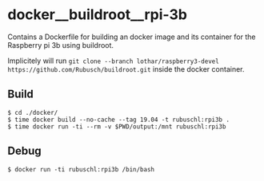# docker__buildroot__rpi-3b

Contains a Dockerfile for building an docker image and its container for the Raspberry pi 3b using buildroot.

Implicitely will run ```git clone --branch lothar/raspberry3-devel https://github.com/Rubusch/buildroot.git``` inside the docker container.


## Build

```
$ cd ./docker/
$ time docker build --no-cache --tag 19.04 -t rubuschl:rpi3b .
$ time docker run -ti --rm -v $PWD/output:/mnt rubuschl:rpi3b
```


## Debug

```
$ docker run -ti rubuschl:rpi3b /bin/bash
```
